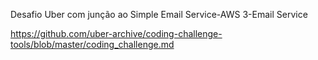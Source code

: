 Desafio Uber com junção ao Simple Email Service-AWS
3-Email Service

https://github.com/uber-archive/coding-challenge-tools/blob/master/coding_challenge.md
